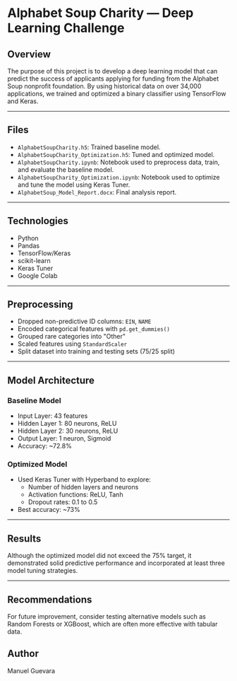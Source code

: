 
# Alphabet Soup Charity — Deep Learning Challenge

## Overview

The purpose of this project is to develop a deep learning model that can predict the success of applicants applying for funding from the Alphabet Soup nonprofit foundation. By using historical data on over 34,000 applications, we trained and optimized a binary classifier using TensorFlow and Keras.

---

## Files

- `AlphabetSoupCharity.h5`: Trained baseline model.
- `AlphabetSoupCharity_Optimization.h5`: Tuned and optimized model.
- `AlphabetSoupCharity.ipynb`: Notebook used to preprocess data, train, and evaluate the baseline model.
- `AlphabetSoupCharity_Optimization.ipynb`: Notebook used to optimize and tune the model using Keras Tuner.
- `AlphabetSoup_Model_Report.docx`: Final analysis report.

---

## Technologies

- Python
- Pandas
- TensorFlow/Keras
- scikit-learn
- Keras Tuner
- Google Colab

---

## Preprocessing

- Dropped non-predictive ID columns: `EIN`, `NAME`
- Encoded categorical features with `pd.get_dummies()`
- Grouped rare categories into "Other"
- Scaled features using `StandardScaler`
- Split dataset into training and testing sets (75/25 split)

---

## Model Architecture

### Baseline Model
- Input Layer: 43 features
- Hidden Layer 1: 80 neurons, ReLU
- Hidden Layer 2: 30 neurons, ReLU
- Output Layer: 1 neuron, Sigmoid
- Accuracy: ~72.8%

### Optimized Model
- Used Keras Tuner with Hyperband to explore:
  - Number of hidden layers and neurons
  - Activation functions: ReLU, Tanh
  - Dropout rates: 0.1 to 0.5
- Best accuracy: ~73%

---

## Results

Although the optimized model did not exceed the 75% target, it demonstrated solid predictive performance and incorporated at least three model tuning strategies.

---

## Recommendations

For future improvement, consider testing alternative models such as Random Forests or XGBoost, which are often more effective with tabular data.

## Author

Manuel Guevara
